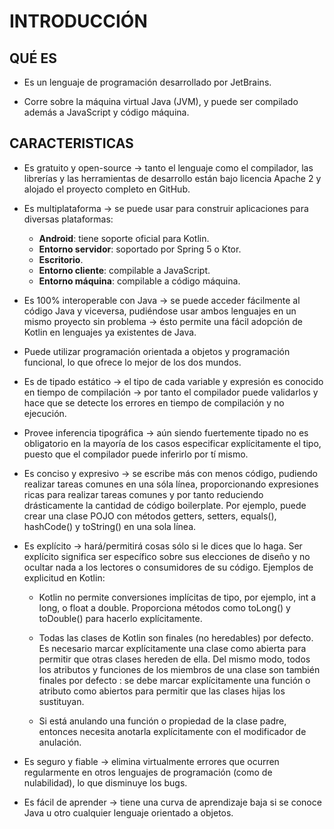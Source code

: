 # INTRODUCCIÓN


## QUÉ ES

- Es un lenguaje de programación desarrollado por JetBrains.

- Corre sobre la máquina virtual Java (JVM), y puede ser compilado además a JavaScript y código máquina.


## CARACTERISTICAS

- Es gratuito y open-source &rarr; tanto el lenguaje como el compilador, las librerías y las herramientas de desarrollo están bajo licencia Apache 2 y alojado el proyecto completo en GitHub.

- Es multiplataforma &rarr; se puede usar para construir aplicaciones para diversas plataformas:

  - **Android**: tiene soporte oficial para Kotlin.
  - **Entorno servidor**: soportado por Spring 5 o Ktor.
  - **Escritorio**.
  - **Entorno cliente**: compilable a JavaScript.
  - **Entorno máquina**: compilable a código máquina.

- Es 100% interoperable con Java &rarr; se puede acceder fácilmente al código Java y viceversa, pudiéndose usar ambos lenguajes en un mismo proyecto sin problema &rarr; ésto permite una fácil adopción de Kotlin en lenguajes ya existentes de Java.

- Puede utilizar programación orientada a objetos y programación funcional, lo que ofrece lo mejor de los dos mundos.

- Es de tipado estático &rarr; el tipo de cada variable y expresión es conocido en tiempo de compilación &rarr; por tanto el compilador puede validarlos y hace que se detecte los errores en tiempo de compilación y no ejecución. 

- Provee inferencia tipográfica &rarr; aún siendo fuertemente tipado no es obligatorio en la mayoría de los casos especificar explícitamente el tipo, puesto que el compilador puede inferirlo por tí mismo.

- Es conciso y expresivo &rarr; se escribe más con menos código, pudiendo realizar tareas comunes en una sóla línea, proporcionando expresiones ricas para realizar tareas comunes y por tanto reduciendo drásticamente la cantidad de código boilerplate.
Por ejemplo, puede crear una clase POJO con métodos getters, setters, equals(), hashCode() y toString() en una sola línea.

- Es explícito &rarr; hará/permitirá cosas sólo si le dices que lo haga. Ser explícito significa ser específico sobre sus elecciones de diseño y no ocultar nada a los lectores o consumidores de su código. Ejemplos de explicitud en Kotlin:

  - Kotlin no permite conversiones implícitas de tipo, por ejemplo, int a long, o float a double. Proporciona métodos como toLong() y toDouble() para hacerlo explícitamente.

  - Todas las clases de Kotlin son finales (no heredables) por defecto. Es necesario marcar explícitamente una clase como abierta para permitir que otras clases hereden de ella.
  Del mismo modo, todos los atributos y funciones de los miembros de una clase son también finales por defecto : se debe marcar explícitamente una función o atributo como abiertos para permitir que las clases hijas los sustituyan.

  - Si está anulando una función o propiedad de la clase padre, entonces necesita anotarla explícitamente con el modificador de anulación.

- Es seguro y fiable &rarr; elimina virtualmente errores que ocurren regularmente en otros lenguajes de programación (como de nulabilidad), lo que disminuye los bugs.

- Es fácil de aprender &rarr; tiene una curva de aprendizaje baja si se conoce Java u otro cualquier lenguaje orientado a objetos.

